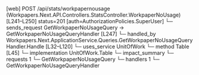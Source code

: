 [web] POST /api/stats/workpapernousage  (Workpapers.Next.API.Controllers.StatsController.WorkpaperNoUsage)  [L241–L250] status=201 [auth=AuthorizationPolicies.SuperUser]
  └─ sends_request GetWorkpaperNoUsageQuery -> GetWorkpaperNoUsageQueryHandler [L247]
    └─ handled_by Workpapers.Next.ApplicationService.Queries.GetWorkpaperNoUsageQueryHandler.Handle [L32–L120]
      └─ uses_service UnitOfWork
        └─ method Table [L45]
          └─ implementation UnitOfWork.Table
  └─ impact_summary
    └─ requests 1
      └─ GetWorkpaperNoUsageQuery
    └─ handlers 1
      └─ GetWorkpaperNoUsageQueryHandler

